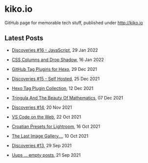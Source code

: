 # kiko.io

GitHub page for memorable tech stuff, published under http://kiko.io

## Latest Posts
<!-- BLOG-POST-LIST:START -->
 - [Discoveries #16 - JavaScript](https://kiko.io/post/Discoveries-16-JavaScript/), 29 Jan 2022 
 
 - [CSS Columns and Drop Shadow](https://kiko.io/post/CSS-Columns-and-Drop-Shadow/), 16 Jan 2022 
 
 - [GitHub Tag Plugins for Hexo](https://kiko.io/post/GitHub-Tag-Plugins-for-Hexo/), 29 Dec 2021 
 
 - [Discoveries #15 - Self Hosted](https://kiko.io/post/Discoveries-15-Self-Hosted/), 25 Dec 2021 
 
 - [Hexo Tag Plugin Collection](https://kiko.io/post/Hexo-Tag-Plugin-Collection/), 12 Dec 2021 
 
 - [Tringula And The Beauty Of Mathematics](https://kiko.io/post/Tringula-And-The-Beauty-Of-Mathematics/), 07 Dec 2021 
 
 - [Discoveries #14](https://kiko.io/post/Discoveries-14/), 20 Nov 2021 
 
 - [VS Code on the Web](https://kiko.io/post/VS-Code-on-the-Web/), 22 Oct 2021 
 
 - [Croatian Presets for Lightroom](https://kiko.io/post/Croatian-Presets-for-Lightroom/), 16 Oct 2021 
 
 - [The Last Image Gallery...](https://kiko.io/post/The-Last-Image-Gallery/), 10 Oct 2021 
 
 - [Discoveries #13](https://kiko.io/post/Discoveries-13/), 29 Sep 2021 
 
 - [Uups ... empty posts](https://kiko.io/post/Uups-empty-posts/), 21 Sep 2021 
 <!-- BLOG-POST-LIST:END -->
